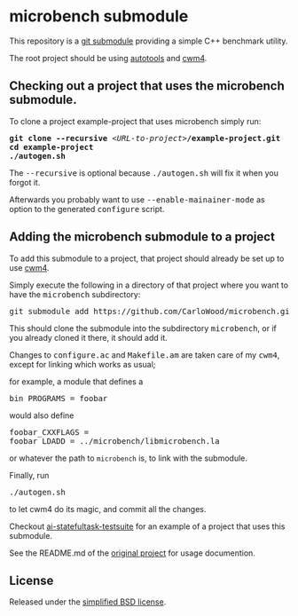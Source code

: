 # microbench submodule

This repository is a [git submodule](https://git-scm.com/book/en/v2/Git-Tools-Submodules)
providing a simple C++ benchmark utility.

The root project should be using
[autotools](https://en.wikipedia.org/wiki/GNU_Build_System_autotools) and
[cwm4](https://github.com/CarloWood/cwm4).

## Checking out a project that uses the microbench submodule.

To clone a project example-project that uses microbench simply run:

<pre>
<b>git clone --recursive</b> &lt;<i>URL-to-project</i>&gt;<b>/example-project.git</b>
<b>cd example-project</b>
<b>./autogen.sh</b>
</pre>

The <tt>--recursive</tt> is optional because <tt>./autogen.sh</tt> will fix
it when you forgot it.

Afterwards you probably want to use <tt>--enable-mainainer-mode</tt>
as option to the generated <tt>configure</tt> script.

## Adding the microbench submodule to a project

To add this submodule to a project, that project should already
be set up to use [cwm4](https://github.com/CarloWood/cwm4).

Simply execute the following in a directory of that project
where you want to have the <tt>microbench</tt> subdirectory:

<pre>
git submodule add https://github.com/CarloWood/microbench.git
</pre>

This should clone the submodule into the subdirectory <tt>microbench</tt>, or
if you already cloned it there, it should add it.

Changes to <tt>configure.ac</tt> and <tt>Makefile.am</tt>
are taken care of my <tt>cwm4</tt>, except for linking
which works as usual;

for example, a module that defines a

<pre>
bin_PROGRAMS = foobar
</pre>

would also define

<pre>
foobar_CXXFLAGS =
foobar_LDADD = ../microbench/libmicrobench.la
</pre>

or whatever the path to `microbench` is, to link with the submodule.

Finally, run

<pre>
./autogen.sh
</pre>

to let cwm4 do its magic, and commit all the changes.

Checkout [ai-statefultask-testsuite](https://github.com/CarloWood/ai-statefultask-testsuite)
for an example of a project that uses this submodule.

See the README.md of the [original project](https://github.com/cameron314/microbench)
for usage documention.

## License

Released under the [simplified BSD license](https://github.com/CarloWood/microbench/blob/master/LICENSE.md).
